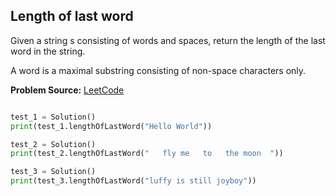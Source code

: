 ## Length of last word

Given a string s consisting of words and spaces, return the length of the last word in the string.

A word is a maximal substring consisting of non-space characters only.

**Problem Source:**  [LeetCode](https://leetcode.com/problems/length-of-last-word/)

```python

test_1 = Solution()
print(test_1.lengthOfLastWord("Hello World"))

test_2 = Solution()
print(test_2.lengthOfLastWord("   fly me   to   the moon  "))

test_3 = Solution()
print(test_3.lengthOfLastWord("luffy is still joyboy"))
```